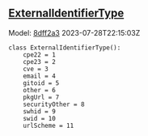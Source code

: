 ## [ExternalIdentifierType](https://github.com/spdx/spdx-3-model/blob/main/model/Core/Vocabularies/ExternalIdentifierType.md)
Model: [8dff2a3](https://github.com/spdx/spdx-3-model/commit/8dff2a3243c9e00e1eb170fac749450a845ccdd6) 2023-07-28T22:15:03Z
```
class ExternalIdentifierType():
    cpe22 = 1
    cpe23 = 2
    cve = 3
    email = 4
    gitoid = 5
    other = 6
    pkgUrl = 7
    securityOther = 8
    swhid = 9
    swid = 10
    urlScheme = 11
```
